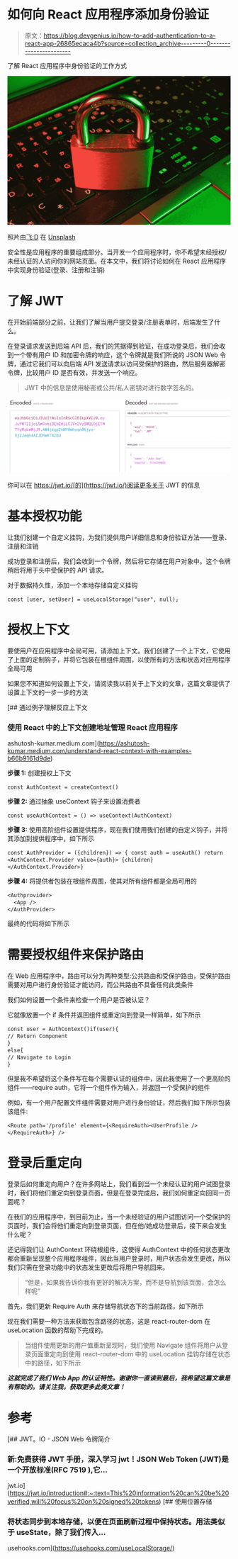 # 如何向 React 应用程序添加身份验证

> 原文：<https://blog.devgenius.io/how-to-add-authentication-to-a-react-app-26865ecaca4b?source=collection_archive---------0----------------------->

了解 React 应用程序中身份验证的工作方式

![](img/c0b5aa85b59a235e4dfb91021c0063ea.png)

照片由[飞:D](https://unsplash.com/@flyd2069?utm_source=medium&utm_medium=referral) 在 [Unsplash](https://unsplash.com?utm_source=medium&utm_medium=referral)

安全性是应用程序的重要组成部分。当开发一个应用程序时，你不希望未经授权/未经认证的人访问你的网站页面。在本文中，我们将讨论如何在 React 应用程序中实现身份验证(登录、注册和注销)

# 了解 JWT

在开始前端部分之前，让我们了解当用户提交登录/注册表单时，后端发生了什么。

在登录请求发送到后端 API 后，我们的凭据得到验证，在成功登录后，我们会收到一个带有用户 ID 和加密令牌的响应，这个令牌就是我们所说的 JSON Web 令牌，通过它我们可以向后端 API 发送请求以访问受保护的路由，然后服务器解密令牌，比较用户 ID 是否有效，并发送一个响应。

> JWT 中的信息是使用秘密或公共/私人密钥对进行数字签名的。

![](img/52bd7a406df2a4e1d6e94530ba043d9c.png)

你可以在 https://jwt.io/[的](https://jwt.io/)阅读更多关于 JWT 的信息

# 基本授权功能

让我们创建一个自定义挂钩，为我们提供用户详细信息和身份验证方法——登录、注册和注销

成功登录和注册后，我们会收到一个令牌，然后将它存储在用户对象中。这个令牌稍后将用于头中受保护的 API 请求。

对于数据持久性，添加一个本地存储自定义挂钩

```
const [user, setUser] = useLocalStorage("user", null);
```

# 授权上下文

要使用户在应用程序中全局可用，请添加上下文。我们创建了一个上下文，它使用了上面的定制钩子，并将它包装在根组件周围，以使所有的方法和状态对应用程序全局可用

如果您不知道如何设置上下文，请阅读我以前关于上下文的文章，这篇文章提供了设置上下文的一步一步的方法

[](https://ashutosh-kumar.medium.com/understand-react-context-with-examples-b66b9161d9de) [## 通过例子理解反应上下文

### 使用 React 中的上下文创建地址管理 React 应用程序

ashutosh-kumar.medium.com](https://ashutosh-kumar.medium.com/understand-react-context-with-examples-b66b9161d9de) 

**步骤 1:** 创建授权上下文

```
const AuthContext = createContext()
```

**步骤 2:** 通过抽象 useContext 钩子来设置消费者

```
const useAuthContext = () => useContext(AuthContext)
```

**步骤 3:** 使用高阶组件设置提供程序，现在我们使用我们创建的自定义钩子，并将其添加到提供程序中，如下所示

```
const AuthProvider = ({children}) => { const auth = useAuth() return <AuthContext.Provider value={auth}> {children} </AuthContext.Provider>}
```

**步骤 4:** 将提供者包装在根组件周围，使其对所有组件都是全局可用的

```
<Authprovider>
  <App />
</AuthProvider>
```

最终的代码将如下所示

# 需要授权组件来保护路由

在 Web 应用程序中，路由可以分为两种类型:公共路由和受保护路由，受保护路由需要对用户进行身份验证才能访问，而公共路由不具备任何此类条件

我们如何设置一个条件来检查一个用户是否被认证？

它就像放置一个 if 条件并返回组件或重定向到登录一样简单，如下所示

```
const user = AuthContext()if(user){
// Return Component
}
else{
// Navigate to Login
}
```

但是我不希望将这个条件写在每个需要认证的组件中，因此我使用了一个更高阶的组件——require auth，它将一个组件作为输入，并返回一个受保护的组件

例如，有一个用户配置文件组件需要对用户进行身份验证，然后我们如下所示包装该组件:

```
<Route path='/profile' element={<RequireAuth><UserProfile /></RequireAuth>} />
```

# 登录后重定向

登录后如何重定向用户？在许多网站上，我们看到当一个未经认证的用户试图登录时，我们将他们重定向到登录页面，但是在登录完成后，我们如何重定向回同一页面呢？

在我们的应用程序中，到目前为止，当一个未经验证的用户试图访问一个受保护的页面时，我们会将他们重定向到登录页面，但在他/她成功登录后，接下来会发生什么呢？

还记得我们让 AuthContext 环绕根组件，这使得 AuthContext 中的任何状态更改都会重新呈现整个应用程序组件，因此当用户登录时，用户状态会发生更改，所以我们只需在登录功能中的状态发生更改后将用户导航回来。

> “但是，如果我告诉你我有更好的解决方案，而不是导航到该页面，会怎么样呢”

首先，我们更新 Require Auth 来存储导航状态下的当前路径，如下所示

现在我们需要一种方法来获取包含路径的状态，这是 react-router-dom 在 useLocation 函数的帮助下完成的。

> 当组件使用更新的用户值重新呈现时，我们使用 Navigate 组件将用户从登录页面重定向到使用 react-router-dom 中的 useLocation 挂钩存储在状态中的路径，如下所示

***这就完成了我们 Web App 的认证特性。谢谢你一直读到最后，我希望这篇文章是有帮助的。请关注我，获取更多此类文章！***

# 参考

[](https://jwt.io/introduction#:~:text=This%20information%20can%20be%20verified,will%20focus%20on%20signed%20tokens) [## JWT。IO - JSON Web 令牌简介

### 新:免费获得 JWT 手册，深入学习 jwt！JSON Web Token (JWT)是一个开放标准(RFC 7519 ),它…

jwt.io](https://jwt.io/introduction#:~:text=This%20information%20can%20be%20verified,will%20focus%20on%20signed%20tokens) [](https://usehooks.com/useLocalStorage/) [## 使用位置存储

### 将状态同步到本地存储，以便在页面刷新过程中保持状态。用法类似于 useState，除了我们传入…

usehooks.com](https://usehooks.com/useLocalStorage/)